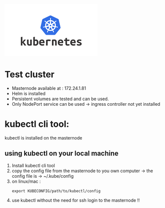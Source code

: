 ![kubernetes](../images/kubernetes.png)
# Test cluster
- Masternode available at : 172.24.1.81
- Helm is installed
- Persistent volumes are tested and can be used.
- Only NodePort service can be used -> ingress controller not yet installed

# kubectl cli tool:
kubectl is installed on the masternode
## using kubectl on your local machine
1. Install kubectl cli tool
2. copy the config file from the masternode to you own computer
     -> the config file is ->  ~/.kube/config
4. on linux/mac :
   ```
   export KUBECONFIG/path/to/kubectl/config
   ```
5. use kubectl without the need for ssh login to the masternode !!
